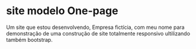 # site modelo One-page
 Um site que estou desenvolvendo, Empresa fictícia, com meu nome para demonstração de uma construção de site totalmente responsivo ultilizando também bootstrap.
